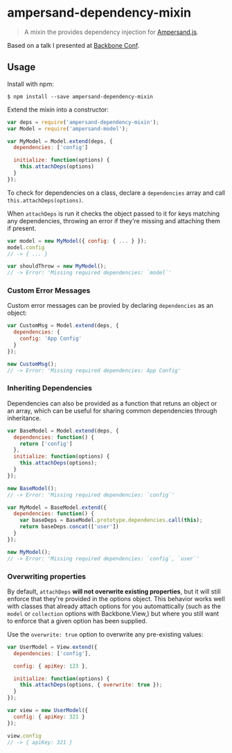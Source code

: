 # ampersand-dependency-mixin

> A mixin the provides dependency injection for [Ampersand.js](http://ampersandjs.com/).

Based on a talk I presented at [Backbone Conf](https://www.youtube.com/watch?v=Lm05e5sJaE8).

## Usage

Install with npm:

```
$ npm install --save ampersand-dependency-mixin
```

Extend the mixin into a constructor:

```javascript
var deps = require('ampersand-dependency-mixin');
var Model = require('ampersand-model');

var MyModel = Model.extend(deps, {
  dependencies: ['config']

  initialize: function(options) {
    this.attachDeps(options)
  }
});
```

To check for dependencies on a class, declare a `dependencies` array and
call `this.attachDeps(options)`.

When `attachDeps` is run it checks the object passed to it for
keys matching any dependencies, throwing an error if they're missing and
attaching them if present.

```javascript
var model = new MyModel({ config: { ... } });
model.config
// -> { ... }

var shouldThrow = new MyModel();
// -> Error: 'Missing required dependencies: `model`'
```

### Custom Error Messages

Custom error messages can be provied by declaring `dependencies` as an
object:

```javascript
var CustomMsg = Model.extend(deps, {
  dependencies: {
    config: 'App Config'
  }
});

new CustomMsg();
// -> Error: 'Missing required dependencies: App Config'
```

### Inheriting Dependencies

Dependencies can also be provided as a function that retuns an object or
an array, which can be useful for sharing common dependencies through
inheritance.

```javascript
var BaseModel = Model.extend(deps, {
  dependencies: function() {
    return ['config']
  },
  initialize: function(options) {
    this.attachDeps(options);
  }
});

new BaseModel();
// -> Error: 'Missing required dependencies: `config`'

var MyModel = BaseModel.extend({
  dependencies: function() {
    var baseDeps = BaseModel.prototype.dependencies.call(this);
    return baseDeps.concat(['user'])
  }
});

new MyModel();
// -> Error: 'Missing required dependencies: `config`, `user`'
```

### Overwriting properties

By default, `attachDeps` **will not overwrite existing properties**, but
it will still enforce that they're provided in the options object. This
behavior works well with classes that already attach options for you
automattically (such as the `model` or `collection` options with
Backbone.View,) but where you still want to enforce that a given option has
been supplied.

Use the `overwrite: true` option to overwrite any pre-existing values:

```javascript
var UserModel = View.extend({
  dependencies: ['config'],

  config: { apiKey: 123 },

  initialize: function(options) {
    this.attachDeps(options, { overwrite: true });
  }
});

var view = new UserModel({
  config: { apiKey: 321 }
});

view.config
// -> { apiKey: 321 }
```
